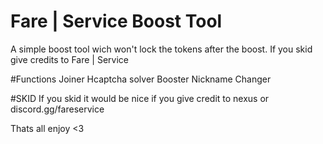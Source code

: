# Fare | Service Boost Tool

A simple boost tool wich won't lock the tokens after the boost. If you skid give credits to Fare | Service

#Functions Joiner Hcaptcha solver Booster Nickname Changer

#SKID If you skid it would be nice if you give credit to nexus or discord.gg/fareservice

Thats all enjoy <3
